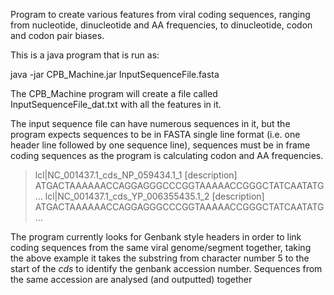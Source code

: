 Program to create various features from viral coding sequences, ranging from nucleotide, dinucleotide and AA frequencies, to dinucleotide, codon and codon pair biases.

This is a java program that is run as:

java -jar CPB_Machine.jar InputSequenceFile.fasta

The CPB_Machine program will create a file called InputSequenceFile_dat.txt with all the features in it.

The input sequence file can have numerous sequences in it, but the program expects sequences to be in FASTA single line format (i.e. one header line followed by one sequence line), sequences must be in frame coding sequences as the program is calculating codon and AA frequencies.

>lcl|NC_001437.1_cds_NP_059434.1_1 [description]
ATGACTAAAAAACCAGGAGGGCCCGGTAAAAACCGGGCTATCAATATG...
>lcl|NC_001437.1_cds_YP_006355435.1_2 [description]
ATGACTAAAAAACCAGGAGGGCCCGGTAAAAACCGGGCTATCAATATG...

The program currently looks for Genbank style headers in order to link coding sequences from the same viral genome/segment together, taking the above example it takes the substring from character number 5 to the start of the _cds_ to identify the genbank accession number. Sequences from the same accession are analysed (and outputted) together
